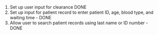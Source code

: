 1. Set up user input for clearance DONE
2. Set up input for patient record to enter patient ID, age, blood type, and waiting time - DONE 
3. Allow user to search patient records using last name or ID number - DONE

